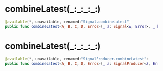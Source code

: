 # combineLatest(\_:\_:\_:\_:)

``` swift
@available(*, unavailable, renamed:"Signal.combineLatest")
public func combineLatest<A, B, C, D, Error>(_ a: Signal<A, Error>, _ b: Signal<B, Error>, _ c: Signal<C, Error>, _ d: Signal<D, Error>) -> Signal<(A, B, C, D), Error> 
```

# combineLatest(\_:\_:\_:\_:)

``` swift
@available(*, unavailable, renamed:"SignalProducer.combineLatest")
public func combineLatest<A, B, C, D, Error>(_ a: SignalProducer<A, Error>, _ b: SignalProducer<B, Error>, _ c: SignalProducer<C, Error>, _ d: SignalProducer<D, Error>) -> SignalProducer<(A, B, C, D), Error> 
```
